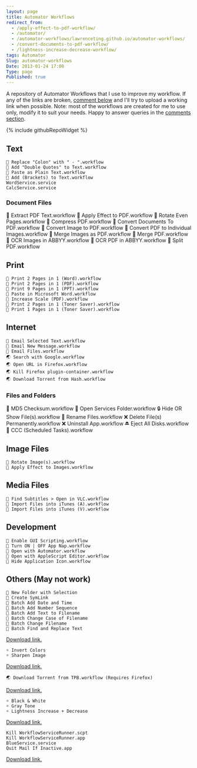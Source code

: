 ```yaml
---
layout: page
title: Automator Workflows
redirect_from:
  - /apply-effect-to-pdf-workflow/
  - /automator/
  - /automator-workflows/lawrenceting.github.io/automator-workflows/
  - /convert-documents-to-pdf-workflow/
  - /lightness-increase-decrease-workflow/
tags: Automator
Slug: automator-workflows
Date: 2013-01-24 17:00
Type: page
Published: true
---
```


    


A repository of Automator Workflows that I use to improve my workflow. If any of the links are broken, <a href="#disqus_thread">comment below</a> and I'll try to upload a working link when possible. Note: most of the workflows are created for me to use only, modify it to suit your needs. Happy to answer queries in the <a href="#disqus_thread">comments section</a>. 

{% include githubRepoWidget %}

<div style="width: auto; max-width: 600px;">
    <div class="github-widget" data-repo="lawrenceting/Automator-Services"></div>
</div>

Text
----------------------
    📝 Replace "Colon" with " - ".workflow
    📝 Add "Double Quotes" to Text.workflow
    📝 Paste as Plain Text.workflow
    📝 Add (Brackets) to Text.workflow
    WordService.service
    CalcService.service

<h3><div id="Document Files">Document Files</div></h3>
    📄 Extract PDF Text.workflow
    🎨 Apply Effect to PDF.workflow
    📄 Rotate Even Pages.workflow
    📄 Compress PDF.workflow
    📄 Convert Documents To PDF.workflow
    📄 Convert Image to PDF.workflow
    📄 Convert PDF to Individual Images.workflow
    📄 Merge Images as PDF.workflow
    📄 Merge PDF.workflow
    📄 OCR Images in ABBYY.workflow
    📄 OCR PDF in ABBYY.workflow
    📄 Split PDF.workflow

Print
----------------------
    📠 Print 2 Pages in 1 (Word).workflow
    📠 Print 2 Pages in 1 (PDF).workflow
    📠 Print 9 Pages in 1 (PPT).workflow
    📠 Paste in Microsoft Word.workflow
    📠 Increase Scale (PDF).workflow
    📠 Print 2 Pages in 1 (Toner Saver).workflow
    📠 Print 1 Pages in 1 (Toner Saver).workflow

Internet
----------------------
    📧 Email Selected Text.workflow
    📧 Email New Message.workflow
    📧 Email Files.workflow
    🌏 Search with Google.workflow
    🌏 Open URL in Firefox.workflow
    🌏 Kill Firefox plugin-container.workflow
    🌏 Download Torrent from Hash.workflow

<h3><div id="Files and Folders">Files and Folders</div></h3>
    📂 MD5 Checksum.workflow
      Open Services Folder.workflow
    🔒 Hide OR Show File(s).workflow
    📂 Rename Files.workflow
    ❌ Delete File(s) Permanently.workflow
    ❌ Uninstall App.workflow
     ⏏ Eject All Disks.workflow
    💾 CCC (Scheduled Tasks).workflow

Image Files
----------------------
    🎨 Rotate Image(s).workflow
    🎨 Apply Effect to Images.workflow

Media Files
----------------------
    🎥 Find Subtitles > Open in VLC.workflow
    🎵 Import Files into iTunes (A).workflow
    🎵 Import Files into iTunes (V).workflow

Development
----------------------
    👾 Enable GUI Scripting.workflow
    👾 Turn ON | OFF App Nap.workflow
    👾 Open with Automator.workflow
    👾 Open with AppleScript Editor.workflow
    👾 Hide Application Icon.workflow

Others (May not work)
----------------------
    📂 New Folder with Selection
    🔗 Create SymLink
     Batch Add Date and Time
     Batch Add Number Sequence
     Batch Add Text to Filename
     Batch Change Case of Filename
     Batch Change Filename
     Batch Find and Replace Text
<a href="https://www.dropbox.com/sh/y4mx8g7nz1e7tdi/AAD5I2V3XvKuMmCSwBmEbJBXa" target="_blank">Download link.</a>

    ☼ Invert Colors
    ☼ Sharpen Image
<a href="https://www.dropbox.com/sh/237baatcwynf975/43bLlyFNuy" target="_blank">Download link.</a>

    🌏 Download Torrent from TPB.workflow (Requires Firefox)
<a href="https://www.dropbox.com/sh/6ziv4165jnaycay/USoi6M2sO9" target="_blank">Download link.</a>

    ☼ Black & White
    ☼ Gray Tone
    ☼ Lightness Increase + Decrease
<a href="https://www.dropbox.com/sh/ogwzam5okjsieaj/f_opbYT988" target="_blank">Download link.</a>

    Kill WorkflowServiceRunner.scpt
    Kill WorkflowServiceRunner.app
    BlueService.service
    Quit Mail If Inactive.app
<a href="/#">Download link.</a>